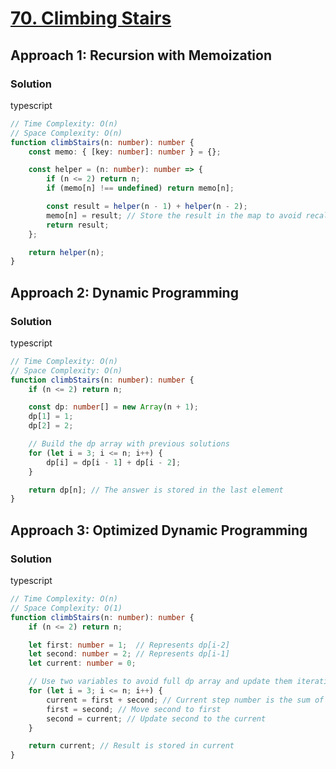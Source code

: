 # [70. Climbing Stairs](https://leetcode.com/problems/climbing-stairs/)

## Approach 1: Recursion with Memoization

### Solution
typescript
```typescript
// Time Complexity: O(n)
// Space Complexity: O(n)
function climbStairs(n: number): number {
    const memo: { [key: number]: number } = {};

    const helper = (n: number): number => {
        if (n <= 2) return n;
        if (memo[n] !== undefined) return memo[n];

        const result = helper(n - 1) + helper(n - 2);
        memo[n] = result; // Store the result in the map to avoid recalculating
        return result;
    };

    return helper(n);
}
```

## Approach 2: Dynamic Programming

### Solution
typescript
```typescript
// Time Complexity: O(n)
// Space Complexity: O(n)
function climbStairs(n: number): number {
    if (n <= 2) return n;

    const dp: number[] = new Array(n + 1);
    dp[1] = 1;
    dp[2] = 2;

    // Build the dp array with previous solutions
    for (let i = 3; i <= n; i++) {
        dp[i] = dp[i - 1] + dp[i - 2];
    }

    return dp[n]; // The answer is stored in the last element
}
```

## Approach 3: Optimized Dynamic Programming

### Solution
typescript
```typescript
// Time Complexity: O(n)
// Space Complexity: O(1)
function climbStairs(n: number): number {
    if (n <= 2) return n;

    let first: number = 1;  // Represents dp[i-2]
    let second: number = 2; // Represents dp[i-1]
    let current: number = 0;

    // Use two variables to avoid full dp array and update them iteratively
    for (let i = 3; i <= n; i++) {
        current = first + second; // Current step number is the sum of the previous two steps
        first = second; // Move second to first
        second = current; // Update second to the current
    }

    return current; // Result is stored in current
}
```

